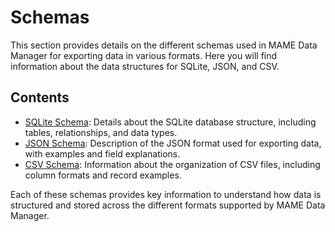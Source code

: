 # Schemas

This section provides details on the different schemas used in MAME Data Manager for exporting data in various formats. Here you will find information about the data structures for SQLite, JSON, and CSV.

## Contents

- [SQLite Schema](./sqlite-schema.md): Details about the SQLite database structure, including tables, relationships, and data types.
- [JSON Schema](./json-schema.md): Description of the JSON format used for exporting data, with examples and field explanations.
- [CSV Schema](./csv-schema.md): Information about the organization of CSV files, including column formats and record examples.

Each of these schemas provides key information to understand how data is structured and stored across the different formats supported by MAME Data Manager.
